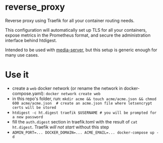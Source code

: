 # reverse_proxy


Reverse proxy using Traefik for all your container routing needs.

This configuration will automatically set up TLS for all your containers, expose metrics in the Prometheus format, and secure the administration interface behind htdigest.

Intended to be used with [media-server](https://github.com/hkaj/media-server/), but this setup is generic enough for many use cases.

# Use it

- create a `web` docker network (or rename the network in docker-compose.yaml): `docker network create web`
- in this repo's folder, run: `mkdir acme && touch acme/acme.json && chmod 600 acme/acme.json  # create an acme.json file where letsencrypt certs will be stored`
- `htdigest -c ht.digest traefik $USERNAME # you will be prompted for a new password`
- fill the `auth.digest` section in traefik.toml with the result of `cat ht.digest`. Traefik *will not start* without this step
- `ADMIN_PORT=... DOCKER_DOMAIN=... ACME_EMAIL=... docker-compose up -d`
